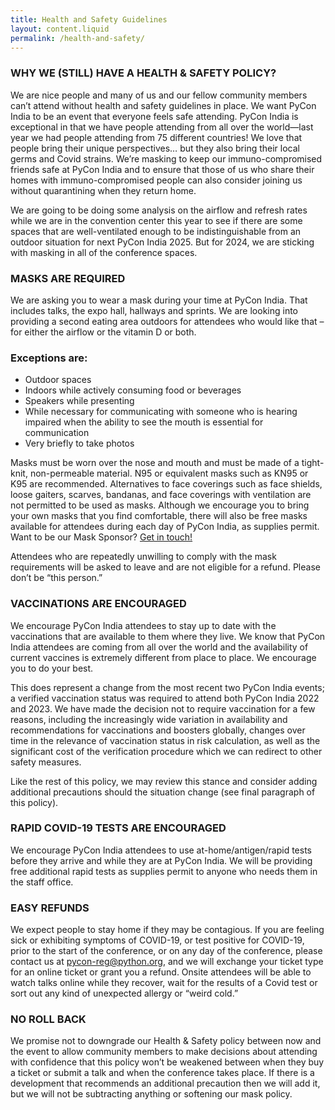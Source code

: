 ```yaml
---
title: Health and Safety Guidelines
layout: content.liquid
permalink: /health-and-safety/
---
```

### WHY WE (STILL) HAVE A HEALTH & SAFETY POLICY?

We are nice people and many of us and our fellow community members can’t attend without health and safety guidelines in place. We want PyCon India to be an event that everyone feels safe attending. PyCon India is exceptional in that we have people attending from all over the world—last year we had people attending from 75 different countries! We love that people bring their unique perspectives… but they also bring their local germs and Covid strains. We’re masking to keep our immuno-compromised friends safe at PyCon India and to ensure that those of us who share their homes with immuno-compromised people can also consider joining us without quarantining when they return home.

We are going to be doing some analysis on the airflow and refresh rates while we are in the convention center this year to see if there are some spaces that are well-ventilated enough to be indistinguishable from an outdoor situation for next PyCon India 2025. But for 2024, we are sticking with masking in all of the conference spaces.

### MASKS ARE REQUIRED
We are asking you to wear a mask during your time at PyCon India. That includes talks, the expo hall, hallways and sprints. We are looking into providing a second eating area outdoors for attendees who would like that – for either the airflow or the vitamin D or both.

### Exceptions are:
* Outdoor spaces
* Indoors while actively consuming food or beverages
* Speakers while presenting
* While necessary for communicating with someone who is hearing impaired when the ability to see the mouth is essential for communication
* Very briefly to take photos

Masks must be worn over the nose and mouth and must be made of a tight-knit, non-permeable material. N95 or equivalent masks such as KN95 or K95 are recommended. Alternatives to face coverings such as face shields, loose gaiters, scarves, bandanas, and face coverings with ventilation are not permitted to be used as masks. Although we encourage you to bring your own masks that you find comfortable, there will also be free masks available for attendees during each day of PyCon India, as supplies permit. Want to be our Mask Sponsor? [Get in touch!](https://mail.python.org/mailman3/lists/inpycon-announce.python.org/)

Attendees who are repeatedly unwilling to comply with the mask requirements will be asked to leave and are not eligible for a refund. Please don’t be “this person.”


### VACCINATIONS ARE ENCOURAGED
We encourage PyCon India attendees to stay up to date with the vaccinations that are available to them where they live. We know that PyCon India attendees are coming from all over the world and the availability of current vaccines is extremely different from place to place. We encourage you to do your best.

This does represent a change from the most recent two PyCon India events; a verified vaccination status was required to attend both PyCon India 2022 and 2023. We have made the decision not to require vaccination for a few reasons, including the increasingly wide variation in availability and recommendations for vaccinations and boosters globally, changes over time in the relevance of vaccination status in risk calculation, as well as the significant cost of the verification procedure which we can redirect to other safety measures.

Like the rest of this policy, we may review this stance and consider adding additional precautions should the situation change (see final paragraph of this policy).

### RAPID COVID-19 TESTS ARE ENCOURAGED
We encourage PyCon India attendees to use at-home/antigen/rapid tests before they arrive and while they are at PyCon India. We will be providing free additional rapid tests as supplies permit to anyone who needs them in the staff office.


### EASY REFUNDS
We expect people to stay home if they may be contagious. If you are feeling sick or exhibiting symptoms of COVID-19, or test positive for COVID-19, prior to the start of the conference, or on any day of the conference, please contact us at [pycon-reg@python.org](https://mail.python.org/mailman/listinfo/inpycon), and we will exchange your ticket type for an online ticket or grant you a refund. Onsite attendees will be able to watch talks online while they recover, wait for the results of a Covid test or sort out any kind of unexpected allergy or “weird cold.”

### NO ROLL BACK
We promise not to downgrade our Health & Safety policy between now and the event to allow community members to make decisions about attending with confidence that this policy won’t be weakened between when they buy a ticket or submit a talk and when the conference takes place. If there is a development that recommends an additional precaution then we will add it, but we will not be subtracting anything or softening our mask policy.